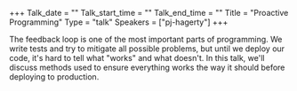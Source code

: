 +++
Talk_date = ""
Talk_start_time = ""
Talk_end_time = ""
Title = "Proactive Programming"
Type = "talk"
Speakers = ["pj-hagerty"]
+++

The feedback loop is one of the most important parts of programming. We write tests and try to mitigate all possible problems, but until we deploy our code, it's hard to tell what "works" and what doesn't. In this talk, we'll discuss methods used to ensure everything works the way it should before deploying to production.
